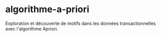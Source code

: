 # algorithme-a-priori
Exploration et découverte de motifs dans les données transactionnelles avec l'algorithme Apriori. 
